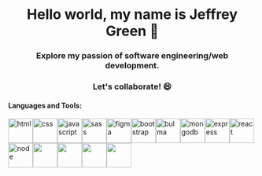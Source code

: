# <h1 align="center">Hello world, my name is Jeffrey Green 👋</h1>

<h3 align="center">
 Explore my passion of software engineering/web development.
 </h3>
 <h3 align="center">
 Let's collaborate! 😄
</h3>

<!--
**jeffreygreenjr/jeffreygreenjr** is a ✨ _special_ ✨ repository because its `README.md` (this file) appears on your GitHub profile.

Here are some ideas to get you started:

- 🔭 I’m currently working on ...
- 🌱 I’m currently learning ...
- 👯 I’m looking to collaborate on ...
- 🤔 I’m looking for help with ...
- 💬 Ask me about ...
- 📫 How to reach me: ...
- 😄 Pronouns: ...
- ⚡ Fun fact: ...
-->

#### Languages and Tools:
<img width="50" src="https://user-images.githubusercontent.com/102068506/175063380-1aeb68ff-b67e-4f23-8852-49f9e1f26066.png" alt="html"><img width="50" src="https://user-images.githubusercontent.com/102068506/175063433-b3d617ed-f131-4245-897e-ed29a1b3491e.png" alt="css"><img width="50" src="https://user-images.githubusercontent.com/102068506/175063460-68d62cb3-30d3-4055-ae13-2b958a08c9c5.png" alt="javascript"><img width="50" src="https://user-images.githubusercontent.com/102068506/175063835-3a460ff7-ace7-45a9-8c6b-2cf8040b26f4.png" alt="sass"><img width="50" src="https://user-images.githubusercontent.com/102068506/175063683-cda84c1e-eb40-4e0c-9a3b-491570298444.png" alt="figma"><img width="50" src="https://user-images.githubusercontent.com/102068506/175063543-9003f391-b377-461d-91ab-df1e517027b6.png" alt="bootstrap"><img width="50" src="https://user-images.githubusercontent.com/102068506/175063594-a5f033ca-7cae-4e25-9b94-9a5a6632daa5.png" alt="bulma"><img width="50" src="https://user-images.githubusercontent.com/102068506/175063942-f99be1be-a8b8-4509-bd19-faa13bfebc5e.png" alt="mongodb"><img width="50" src="https://user-images.githubusercontent.com/102068506/175063985-d571e7fc-ad8d-4f16-b6d1-1fdc319a8114.png" alt="express"><img width="50" src="https://user-images.githubusercontent.com/102068506/175064012-1d134b6f-146a-4339-a8b0-b24f1aff8e85.png" alt="react"><img width="50" src="https://user-images.githubusercontent.com/102068506/175064035-d12efd96-7cb8-4f1c-b7a7-e215f80ba3ab.png" alt="node"><img width="50" src="https://user-images.githubusercontent.com/102068506/175064107-332d7e64-afab-4ae2-88e0-8c9662f65f3b.png"><img width="50" src="https://user-images.githubusercontent.com/102068506/175064182-3386647a-5873-4fa5-a4bb-3c79759f9b87.png"><img width="50" src="https://user-images.githubusercontent.com/102068506/175064231-85d30200-9ea2-4fae-85f1-c10082b66bb7.png"><img width="50" src="https://user-images.githubusercontent.com/102068506/175064297-3ddfdc13-bb52-44da-b267-08baa7b50946.png">







